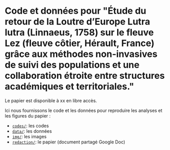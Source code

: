 Code et données pour "Étude du retour de la Loutre d’Europe Lutra lutra (Linnaeus, 1758) sur le fleuve Lez (fleuve côtier, Hérault, France) grâce aux méthodes non-invasives de suivi des populations et une collaboration étroite entre structures académiques et territoriales."
==================================================

Le papier est disponible à xx en libre accès. 

Ici nous fournissons le code et les données pour reproduire les analyses et les figures du papier : 

* [`codes/`](https://github.com/oliviergimenez/analyses_Lez/tree/main/codes): les codes
* [`data/`](https://github.com/oliviergimenez/analyses_Lez/tree/main/data): les données
* [`img/`](https://github.com/oliviergimenez/analyses_Lez/tree/main/img): les images
* [`redaction/`](https://github.com/oliviergimenez/analyses_Lez/tree/main/redaction): le papier (document partagé Google Doc)
